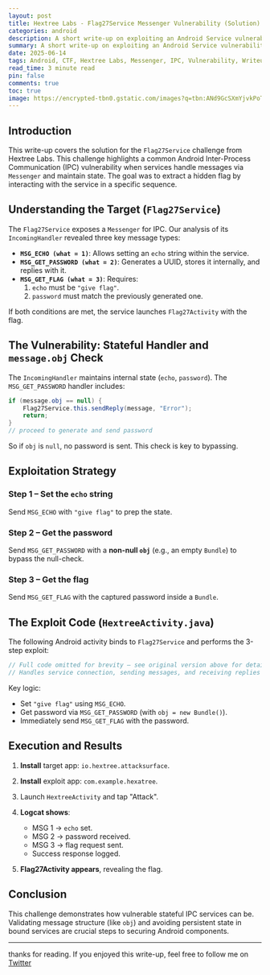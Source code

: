 ```yaml
---
layout: post
title: Hextree Labs - Flag27Service Messenger Vulnerability (Solution) 
categories: android
description: A short write-up on exploiting an Android Service vulnerability involving Messenger IPC and state management to retrieve a hidden flag. 
summary: A short write-up on exploiting an Android Service vulnerability involving Messenger IPC and state management to retrieve a hidden flag.
date: 2025-06-14 
tags: Android, CTF, Hextree Labs, Messenger, IPC, Vulnerability, Writeup, Reverse Engineering
read_time: 3 minute read
pin: false
comments: true
toc: true
image: https://encrypted-tbn0.gstatic.com/images?q=tbn:ANd9GcSXmYjvkPoTPJk7lEIJpt19Z24OkecfMezJNg&s 
---
```


## Introduction

This write-up covers the solution for the `Flag27Service` challenge from Hextree Labs. This challenge highlights a common Android Inter-Process Communication (IPC) vulnerability when services handle messages via `Messenger` and maintain state. The goal was to extract a hidden flag by interacting with the service in a specific sequence.

## Understanding the Target (`Flag27Service`)

The `Flag27Service` exposes a `Messenger` for IPC. Our analysis of its `IncomingHandler` revealed three key message types:

- **`MSG_ECHO (what = 1)`**: Allows setting an `echo` string within the service.
- **`MSG_GET_PASSWORD (what = 2)`**: Generates a UUID, stores it internally, and replies with it.
- **`MSG_GET_FLAG (what = 3)`**: Requires:
  1. `echo` must be `"give flag"`.
  2. `password` must match the previously generated one.

If both conditions are met, the service launches `Flag27Activity` with the flag.

## The Vulnerability: Stateful Handler and `message.obj` Check

The `IncomingHandler` maintains internal state (`echo`, `password`). The `MSG_GET_PASSWORD` handler includes:

```java
if (message.obj == null) {
    Flag27Service.this.sendReply(message, "Error");
    return;
}
// proceed to generate and send password
````

So if `obj` is `null`, no password is sent. This check is key to bypassing.

## Exploitation Strategy

### Step 1 – Set the `echo` string

Send `MSG_ECHO` with `"give flag"` to prep the state.

### Step 2 – Get the password

Send `MSG_GET_PASSWORD` with a **non-null `obj`** (e.g., an empty `Bundle`) to bypass the null-check.

### Step 3 – Get the flag

Send `MSG_GET_FLAG` with the captured password inside a `Bundle`.

## The Exploit Code (`HextreeActivity.java`)

The following Android activity binds to `Flag27Service` and performs the 3-step exploit:

```java
// Full code omitted for brevity – see original version above for details
// Handles service connection, sending messages, and receiving replies
```

Key logic:

* Set `"give flag"` using `MSG_ECHO`.
* Get password via `MSG_GET_PASSWORD` (with `obj = new Bundle()`).
* Immediately send `MSG_GET_FLAG` with the password.

## Execution and Results

1. **Install** target app: `io.hextree.attacksurface`.
2. **Install** exploit app: `com.example.hexatree`.
3. Launch `HextreeActivity` and tap "Attack".
4. **Logcat shows**:

   * MSG 1 → `echo` set.
   * MSG 2 → password received.
   * MSG 3 → flag request sent.
   * Success response logged.
5. **Flag27Activity appears**, revealing the flag.

## Conclusion

This challenge demonstrates how vulnerable stateful IPC services can be. Validating message structure (like `obj`) and avoiding persistent state in bound services are crucial steps to securing Android components.

---
thanks for reading.
If you enjoyed this write-up, feel free to follow me on [Twitter](https://twitter.com/00xmora)